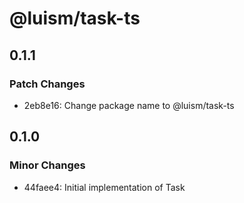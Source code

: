 # @luism/task-ts

## 0.1.1

### Patch Changes

- 2eb8e16: Change package name to @luism/task-ts

## 0.1.0

### Minor Changes

- 44faee4: Initial implementation of Task
